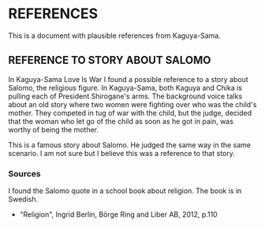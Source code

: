 # REFERENCES
This is a document with plausible references from Kaguya-Sama.

## REFERENCE TO STORY ABOUT SALOMO
In Kaguya-Sama Love Is War I found a possible reference to a story about Salomo, the religious figure.
In Kaguya-Sama, both Kaguya and Chika is pulling each of President Shirogane's arms. The background voice talks about an old story
where two women were fighting over who was the child's mother. They competed in tug of war with the child, but the judge, decided that the woman who let go of the
child as soon as he got in pain, was worthy of being the mother.

This is a famous story about Salomo. He judged the same way in the same scenario. I am not sure but I believe this was a reference to that story.

### Sources
I found the Salomo quote in a school book about religion. The book is in Swedish.
- "Religion", Ingrid Berlin, Börge Ring and Liber AB, 2012, p.110
